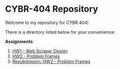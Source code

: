 # CYBR-404 Repository

Welcome to my repository for CYBR 404!

There is a directory listed below for your convenience:

**Assignments**
1. [HW1 - Web Scraper Design](https://github.com/gilbertk23/CYBR-404/blob/main/Assignments/Web%20Scraper/readme.md)
2. [HW2 - Problem Frames](https://github.com/gilbertk23/CYBR-404/blob/main/Assignments/Problem-Frames/readme.md)
3. [Resubmission: HW2 - Problem Frames](https://github.com/gilbertk23/CYBR-404/blob/main/Assignments/Problem-Frames-Resubmission/readme.md)
